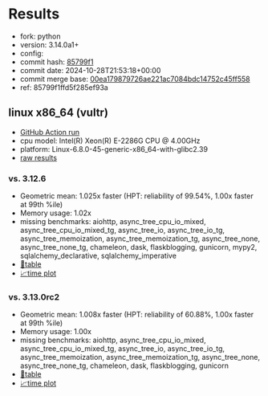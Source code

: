 # Results

- fork: python
- version: 3.14.0a1+
- config: 
- commit hash: [85799f1](https://github.com/python/cpython/commit/85799f1)
- commit date: 2024-10-28T21:53:18+00:00
- commit merge base: [00ea179879726ae221ac7084bdc14752c45ff558](https://github.com/python/cpython/commit/00ea179879726ae221ac7084bdc14752c45ff558)
- ref: 85799f1ffd5f285ef93a

## linux x86_64 (vultr)

- [GitHub Action run](https://github.com/facebookexperimental/free-threading-benchmarking/actions/runs/11564919277)
- cpu model: Intel(R) Xeon(R) E-2286G CPU @ 4.00GHz
- platform: Linux-6.8.0-45-generic-x86_64-with-glibc2.39
- [raw results](bm-20241028-vultr-x86_64-python-85799f1ffd5f285ef93a-3.14.0a1%2B-85799f1.json)

### vs. 3.12.6

- Geometric mean: 1.025x faster (HPT: reliability of 99.54%, 1.00x faster at 99th %ile)
- Memory usage: 1.02x
- missing benchmarks: aiohttp, async_tree_cpu_io_mixed, async_tree_cpu_io_mixed_tg, async_tree_io, async_tree_io_tg, async_tree_memoization, async_tree_memoization_tg, async_tree_none, async_tree_none_tg, chameleon, dask, flaskblogging, gunicorn, mypy2, sqlalchemy_declarative, sqlalchemy_imperative
- [📄table](bm-20241028-vultr-x86_64-python-85799f1ffd5f285ef93a-3.14.0a1%2B-85799f1-vs-3.12.6.md)
- [📈time plot](bm-20241028-vultr-x86_64-python-85799f1ffd5f285ef93a-3.14.0a1%2B-85799f1-vs-3.12.6.svg)

### vs. 3.13.0rc2

- Geometric mean: 1.008x faster (HPT: reliability of 60.88%, 1.00x faster at 99th %ile)
- Memory usage: 1.00x
- missing benchmarks: aiohttp, async_tree_cpu_io_mixed, async_tree_cpu_io_mixed_tg, async_tree_io, async_tree_io_tg, async_tree_memoization, async_tree_memoization_tg, async_tree_none, async_tree_none_tg, chameleon, dask, flaskblogging, gunicorn
- [📄table](bm-20241028-vultr-x86_64-python-85799f1ffd5f285ef93a-3.14.0a1%2B-85799f1-vs-3.13.0rc2.md)
- [📈time plot](bm-20241028-vultr-x86_64-python-85799f1ffd5f285ef93a-3.14.0a1%2B-85799f1-vs-3.13.0rc2.svg)

